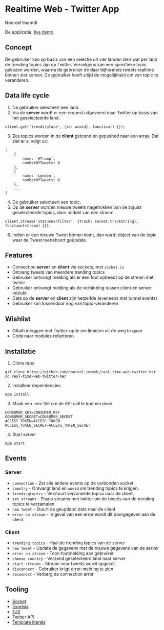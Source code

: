 # Realtime Web - Twitter App
Nooroel Imamdi

De applicatie: [live demo](https://trendingtopics-realtime-web.herokuapp.com/).

## Concept
De gebruiker kan op basis van een selectie uit vier landen zien wat per land de trending topics zijn op Twitter. Vervolgens kan een specifieke topic gekozen worden, waarna de gebruiker de daar bijhorende tweets realtime binnen ziet komen. De gebruiker heeft altijd de mogelijkheid om van topic te veranderen.

## Data life cycle
1. De gebruiker selecteert een land.
2. Via de **server** wordt er een request uitgevoerd naar Twitter op basis van het geselecteerde land.
```
client.get('trends/place', {id: woeid}, function() {});
```

3. Zes topics worden in de **client** getoond en gepushed naar een array. Dat ziet er al volgt uit:
```
[
	{
		name: '#Trump',
		numberOfTweets: 0
	},
	{
		name: 'Londen',
		numberOfTweets: 0
	},
	...
]
```

4. De gebruiker selecteert een topic.
5. Op de **server** worden nieuwe tweets nagetrokken van de zojuist geselecteerde topics, door middel van een stream.
```
client.stream('statuses/filter', {track: socket.trackString}, function(stream) {});
```
6. Indien er een nieuwe Tweet binnen komt, dan wordt object van de topic waar de Tweet toebehoort geüpdate.


## Features
- Connection **server** en **client** via sockets, met `socket.io`
- Ontvang tweets van meerdere trending topics
- Gebruiker ontvangt melding als er een fout optreedt op de stream met twitter
- Gebruiker ontvangt melding als de verbinding tussen client en server mislukt
- Data op de **server** en **client** zijn hetzelfde (eveneens met tunnel events)
- Gebruiker kan tussendoor nog van topic-veranderen.

## Wishlist
- OAuth inloggen met Twitter-optie om limieten uit de weg te gaan
- Code naar modules refactoren

## Installatie

1. Clone repo
```
git clone https://github.com/nooroel-imamdi/real-time-web-twitter-her
cd real-time-web-twitter-her
```

2. Installeer dependencies
```
npm install
```

3. Maak een .env-file om de API call te kunnen doen
```
CONSUMER_KEY=CONSUMER_KEY
CONSUMER_SECRET=CONSUMER_SECRET
ACCESS_TOKEN=ACCESS_TOKEN
ACCESS_TOKEN_SECRET=ACCESS_TOKEN_SECRET
```

4. Start server
```
npm start
```

## Events

### Server
- `connection` - Zet alle andere events op de verbonden socket.
- `country` - Ontvangt land en `woeid` om trending topics te krijgen.
- `trendingtopics` - Verstuurt verzamelde topics naar de client.
- `set streams` - Plaats streams met twitter om de tweets van de trending topics te verzamelen
- `new tweet` - Stuurt de geupdatet data naar de client
- `error on stream` - In geval van een error wordt dit doorgegeven aan de client.


### Client
- `trending topics` - Haal de trending topics van de server
- `new tweet` - Update de gegevens met de nieuwe gegevens van de server
- `error on stream` - Toon foutmelding aan gebruiker
- `choose country` - Verzend geselecteerd land naar server
- `start streams` - Stream voor tweets wordt opgezet
- `disconnect` - Gebruiker krijgt error-melding te zien
- `reconnect` - Verberg de connection error


## Tooling
- [Socket](https://socket.io/)
- [Express](https://expressjs.com/)
- [EJS](www.embeddedjs.com/)
- [Twitter API](https://dev.twitter.com/)
- [Template literals](https://developer.mozilla.org/nl/docs/Web/JavaScript/Reference/Template_literals)
